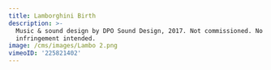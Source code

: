 ```yaml
---
title: Lamborghini Birth
description: >-
  Music & sound design by DPO Sound Design, 2017. Not commissioned. No copyright
  infringement intended.
image: /cms/images/Lambo 2.png
vimeoID: '225821402'
---
```



